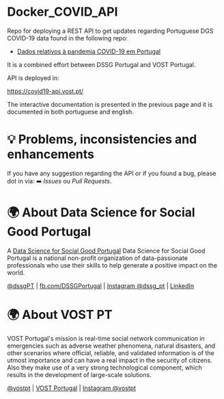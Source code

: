 # Docker_COVID_API

Repo for deploying a REST API to get updates regarding Portuguese DGS COVID-19 data found in the following repo:

- [Dados relativos à pandemia COVID-19 em Portugal](https://github.com/dssg-pt/covid19pt-data)

It is a combined effort between DSSG Portugal and VOST Portugal.

API is deployed in:

https://covid19-api.vost.pt/

The interactive documentation is presented in the previous page and it is documented in both portuguese and english.

# 💡 Problems, inconsistencies and enhancements

If you have any suggestion regarding the API or if you found a bug, please dot in via: ➡️ _Issues_ ou _Pull Requests_.

# 🌍 About Data Science for Social Good Portugal

A [Data Science for Social Good Portugal](https://www.dssg.pt) Data Science for Social Good Portugal is a national non-profit organization of data-passionate professionals who use their skills to help generate a positive impact on the world.

[@dssgPT](https://twitter.com/dssgpt) | [fb.com/DSSGPortugal](https://www.facebook.com/DSSGPortugal/) | [Instagram @dssg_pt](www.instagram.com/dssg_pt/) | [LinkedIn](https://www.linkedin.com/company/dssg-portugal)

# 🌍 About VOST PT

VOST Portugal's mission is real-time social network communication in emergencies such as adverse weather phenomena, natural disasters, and other scenarios where official, reliable, and validated information is of the utmost importance and can have a real impact in the security of citizens. Also they make use of a very strong technological component, which results in the development of large-scale solutions.

[@vostpt](https://twitter.com/vostpt) | [VOST Portugal](https://www.facebook.com/Vostpt/) | [Instagram @vostpt](www.instagram.com/vostpt/) 

